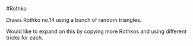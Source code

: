#Rothko

Draws Rothko no.14 using a bunch of random triangles.

Would like to expand on this by copying more Rothkos and using different tricks for each.
